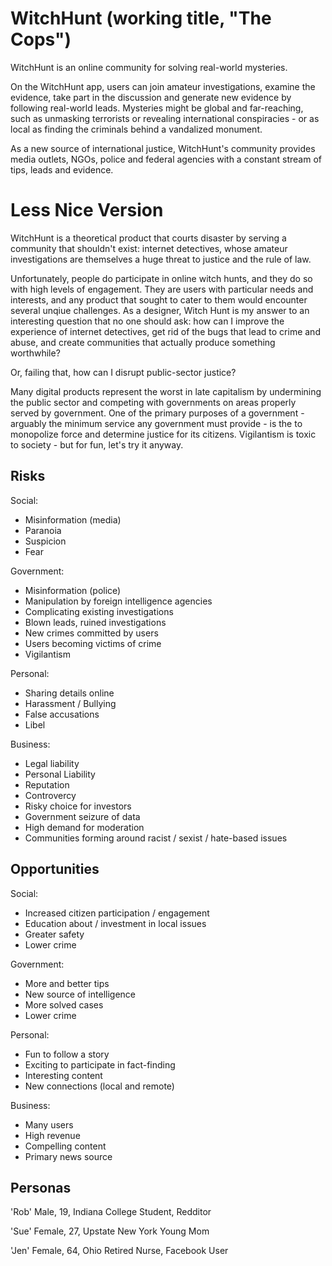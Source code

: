 # WitchHunt (working title, "The Cops")

WitchHunt is an online community for solving real-world mysteries. 

On the WitchHunt app, users can join amateur investigations, examine the evidence, take part in the discussion and generate new evidence by following real-world leads. Mysteries might be global and far-reaching, such as unmasking terrorists or revealing international conspiracies - or as local as finding the criminals behind a vandalized monument.

As a new source of international justice, WitchHunt's community provides media outlets, NGOs, police and federal agencies with a constant stream of tips, leads and evidence.

# Less Nice Version

WitchHunt is a theoretical product that courts disaster by serving a community that shouldn't exist: internet detectives, whose amateur investigations are themselves a huge threat to justice and the rule of law. 

Unfortunately, people do participate in online witch hunts, and they do so with high levels of engagement. They are users with particular needs and interests, and any product that sought to cater to them would encounter several unqiue challenges. As a designer, Witch Hunt is my answer to an interesting question that no one should ask: how can I improve the experience of internet detectives, get rid of the bugs that lead to crime and abuse, and create communities that actually produce something worthwhile? 

Or, failing that, how can I disrupt public-sector justice? 

Many digital products represent the worst in late capitalism by undermining the public sector and competing with governments on areas properly served by government. One of the primary purposes of a government - arguably the minimum service any government must provide - is the to monopolize force and determine justice for its citizens. Vigilantism is toxic to society - but for fun, let's try it anyway.

## Risks

Social:
* Misinformation (media)
* Paranoia
* Suspicion
* Fear

Government:
* Misinformation (police)
* Manipulation by foreign intelligence agencies
* Complicating existing investigations
* Blown leads, ruined investigations
* New crimes committed by users
* Users becoming victims of crime
* Vigilantism

Personal:
* Sharing details online
* Harassment / Bullying
* False accusations
* Libel

Business:
* Legal liability
* Personal Liability
* Reputation
* Controvercy
* Risky choice for investors
* Government seizure of data
* High demand for moderation
* Communities forming around racist / sexist / hate-based issues

## Opportunities

Social:
* Increased citizen participation / engagement
* Education about / investment in local issues
* Greater safety
* Lower crime

Government:
* More and better tips
* New source of intelligence
* More solved cases
* Lower crime

Personal:
* Fun to follow a story
* Exciting to participate in fact-finding
* Interesting content
* New connections (local and remote)

Business:
* Many users
* High revenue 
* Compelling content
* Primary news source



## Personas

'Rob'
Male, 19, Indiana 
College Student, Redditor

'Sue'
Female, 27, Upstate New York 
Young Mom

'Jen'
Female, 64, Ohio 
Retired Nurse, Facebook User